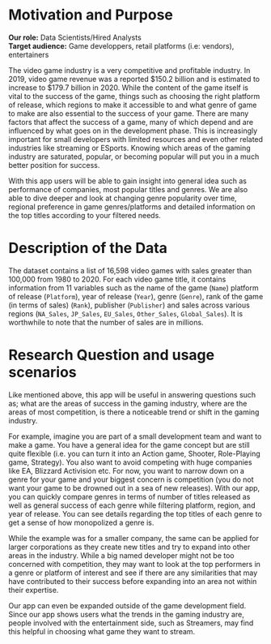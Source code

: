 # Motivation and Purpose 

**Our role:** Data Scientists/Hired Analysts  
**Target audience:** Game developpers, retail platforms (i.e: vendors), entertainers

The video game industry is a very competitive and profitable industry. In 2019, video game revenue was a reported $150.2 billion and is estimated to increase to $179.7 billion in 2020. While the content of the game itself is vital to the success of the game, things such as choosing the right platform of release, which regions to make it accessible to and what genre of game to make are also essential to the success of your game. There are many factors that affect the success of a game, many of which depend and are influenced by what goes on in the development phase. This is increasingly important for small developers with limited resources and even other related industries like streaming or ESports. Knowing which areas of the gaming industry are saturated, popular, or becoming popular will put you in a much better position for success. 

With this app users will be able to gain insight into general idea such as performance of companies, most popular titles and genres. We are also able to dive deeper and look at changing genre popularity over time, regional preference in game genres/platforms and detailed information on the top titles according to your filtered needs.

# Description of the Data
The dataset contains a list of 16,598 video games with sales greater than 100,000 from 1980 to 2020. For each video game title, it contains information from 11 variables such as the name of the game (`Name`) platform of release (`Platform`), year of release (`Year`), genre (`Genre`), rank of the game (in terms of sales) (`Rank`), publisher (`Publisher`) and sales across various regions (`NA_Sales`, `JP_Sales`, `EU_Sales`, `Other_Sales`, `Global_Sales`). It is worthwhile to note that the number of sales are in millions. 

# Research Question and usage scenarios
Like mentioned above, this app will be useful in answering questions such as; what are the areas of success in the gaming industry, where are the areas of most competition, is there a noticeable trend or shift in the gaming industry. 

For example, imagine you are part of a small development team and want to make a game. You have a general idea for the game concept but are still quite flexible (i.e. you can turn it into an Action game, Shooter, Role-Playing game, Strategy). You also want to avoid competing with huge companies like EA, Blizzard Activision etc. For now, you want to narrow down on a genre for your game and your biggest concern is competition (you do not want your game to be drowned out in a sea of new releases).  With our app, you can quickly compare genres in terms of number of titles released as well as general success of each genre while filtering platform, region, and year of release.  You can see details regarding the top titles of each genre to get a sense of how monopolized a genre is.  

While the example was for a smaller company, the same can be applied for larger corporations as they create new titles and try to expand into other areas in the industry. While a big named developer might not be too concerned with competition, they may want to look at the top performers in a genre or platform of interest and see if there are any similarities that may have contributed to their success before expanding into an area not within their expertise.  

Our app can even be expanded outside of the game development field. Since our app shows users what the trends in the gaming industry are, people involved with the entertainment side, such as Streamers, may find this helpful in choosing what game they want to stream.
